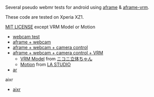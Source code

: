 Several pseudo webmr tests for android using [aframe](https://aframe.io/) & [aframe-vrm](https://github.com/binzume/aframe-vrm).

These code are tested on Xperia XZ1. 

[MIT LICENSE](LICENSE) except VRM Model or Motion

- [webcam test](https://chastity1234.github.io/mrtest/cam00.html)
- [aframe + webcam](https://chastity1234.github.io/mrtest/cam01.html)
- [aframe + webcam + camera control](https://chastity1234.github.io/mrtest/cam02.html)
- [aframe + webcam + camera control + VRM](https://chastity1234.github.io/mrtest/cam03.html)
  - [VRM Model](AliciaSolid.vrm) from [ニコニ立体ちゃん](https://3d.nicovideo.jp/alicia/)
  - [Motion](la_bvh_sample10.bvh) from [LA STUDIO](http://www.drf.co.jp/liveanimation/library/la_bvh_sample.html)
- [ar](https://chastity1234.github.io/mrtest/ar.html)

aixr
- [aixr](https://chastity1234.github.io/mrtest/aixr.html)
